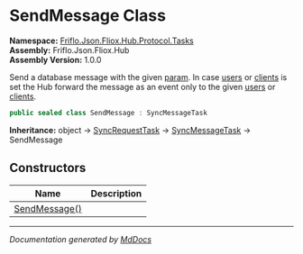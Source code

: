 ﻿<!--  
  <auto-generated>   
    The contents of this file were generated by a tool.  
    Changes to this file may be list if the file is regenerated  
  </auto-generated>   
-->

# SendMessage Class

**Namespace:** [Friflo.Json.Fliox.Hub.Protocol.Tasks](../index.md)  
**Assembly:** Friflo.Json.Fliox.Hub  
**Assembly Version:** 1.0.0

Send a database message with the given [param](../SyncMessageTask/fields/param.md). In case [users](../SyncMessageTask/fields/users.md) or [clients](../SyncMessageTask/fields/clients.md) is set the Hub forward the message as an event only to the given [users](../SyncMessageTask/fields/users.md) or [clients](../SyncMessageTask/fields/clients.md). 

```csharp
public sealed class SendMessage : SyncMessageTask
```

**Inheritance:** object → [SyncRequestTask](../SyncRequestTask/index.md) → [SyncMessageTask](../SyncMessageTask/index.md) → SendMessage

## Constructors

| Name                                   | Description |
| -------------------------------------- | ----------- |
| [SendMessage()](constructors/index.md) |             |

___

*Documentation generated by [MdDocs](https://github.com/ap0llo/mddocs)*
